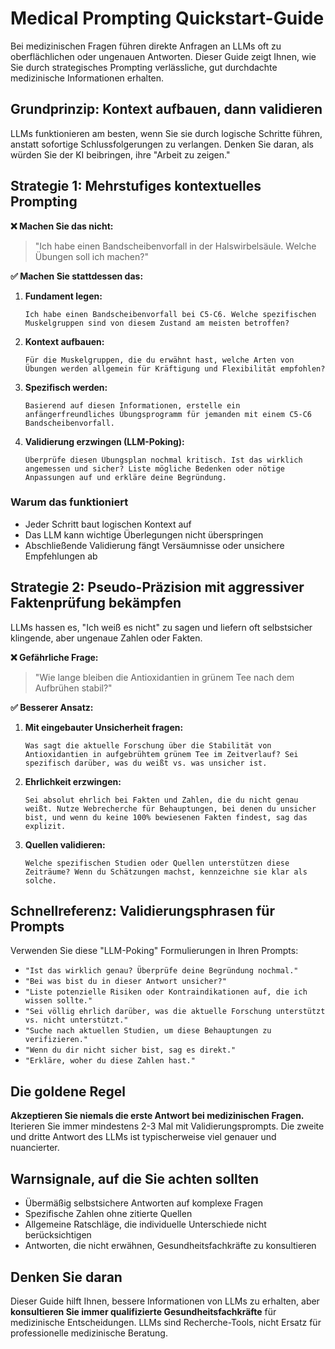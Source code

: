 # Medical Prompting Quickstart-Guide

Bei medizinischen Fragen führen direkte Anfragen an LLMs oft zu oberflächlichen oder ungenauen Antworten. Dieser Guide zeigt Ihnen, wie Sie durch strategisches Prompting verlässliche, gut durchdachte medizinische Informationen erhalten.

## Grundprinzip: Kontext aufbauen, dann validieren

LLMs funktionieren am besten, wenn Sie sie durch logische Schritte führen, anstatt sofortige Schlussfolgerungen zu verlangen. Denken Sie daran, als würden Sie der KI beibringen, ihre "Arbeit zu zeigen."

## Strategie 1: Mehrstufiges kontextuelles Prompting

**❌ Machen Sie das nicht:**
> "Ich habe einen Bandscheibenvorfall in der Halswirbelsäule. Welche Übungen soll ich machen?"

**✅ Machen Sie stattdessen das:**

1. **Fundament legen:**
   ```
   Ich habe einen Bandscheibenvorfall bei C5-C6. Welche spezifischen Muskelgruppen sind von diesem Zustand am meisten betroffen?
   ```

2. **Kontext aufbauen:**
   ```
   Für die Muskelgruppen, die du erwähnt hast, welche Arten von Übungen werden allgemein für Kräftigung und Flexibilität empfohlen?
   ```

3. **Spezifisch werden:**
   ```
   Basierend auf diesen Informationen, erstelle ein anfängerfreundliches Übungsprogramm für jemanden mit einem C5-C6 Bandscheibenvorfall.
   ```

4. **Validierung erzwingen (LLM-Poking):**
   ```
   Überprüfe diesen Übungsplan nochmal kritisch. Ist das wirklich angemessen und sicher? Liste mögliche Bedenken oder nötige Anpassungen auf und erkläre deine Begründung.
   ```

### Warum das funktioniert
- Jeder Schritt baut logischen Kontext auf
- Das LLM kann wichtige Überlegungen nicht überspringen
- Abschließende Validierung fängt Versäumnisse oder unsichere Empfehlungen ab

## Strategie 2: Pseudo-Präzision mit aggressiver Faktenprüfung bekämpfen

LLMs hassen es, "Ich weiß es nicht" zu sagen und liefern oft selbstsicher klingende, aber ungenaue Zahlen oder Fakten.

**❌ Gefährliche Frage:**
> "Wie lange bleiben die Antioxidantien in grünem Tee nach dem Aufbrühen stabil?"

**✅ Besserer Ansatz:**

1. **Mit eingebauter Unsicherheit fragen:**
   ```
   Was sagt die aktuelle Forschung über die Stabilität von Antioxidantien in aufgebrühtem grünem Tee im Zeitverlauf? Sei spezifisch darüber, was du weißt vs. was unsicher ist.
   ```

2. **Ehrlichkeit erzwingen:**
   ```
   Sei absolut ehrlich bei Fakten und Zahlen, die du nicht genau weißt. Nutze Webrecherche für Behauptungen, bei denen du unsicher bist, und wenn du keine 100% bewiesenen Fakten findest, sag das explizit.
   ```

3. **Quellen validieren:**
   ```
   Welche spezifischen Studien oder Quellen unterstützen diese Zeiträume? Wenn du Schätzungen machst, kennzeichne sie klar als solche.
   ```

## Schnellreferenz: Validierungsphrasen für Prompts

Verwenden Sie diese "LLM-Poking" Formulierungen in Ihren Prompts:

- `"Ist das wirklich genau? Überprüfe deine Begründung nochmal."`
- `"Bei was bist du in dieser Antwort unsicher?"`
- `"Liste potenzielle Risiken oder Kontraindikationen auf, die ich wissen sollte."`
- `"Sei völlig ehrlich darüber, was die aktuelle Forschung unterstützt vs. nicht unterstützt."`
- `"Suche nach aktuellen Studien, um diese Behauptungen zu verifizieren."`
- `"Wenn du dir nicht sicher bist, sag es direkt."`
- `"Erkläre, woher du diese Zahlen hast."`

## Die goldene Regel

**Akzeptieren Sie niemals die erste Antwort bei medizinischen Fragen.** Iterieren Sie immer mindestens 2-3 Mal mit Validierungsprompts. Die zweite und dritte Antwort des LLMs ist typischerweise viel genauer und nuancierter.

## Warnsignale, auf die Sie achten sollten

- Übermäßig selbstsichere Antworten auf komplexe Fragen
- Spezifische Zahlen ohne zitierte Quellen
- Allgemeine Ratschläge, die individuelle Unterschiede nicht berücksichtigen
- Antworten, die nicht erwähnen, Gesundheitsfachkräfte zu konsultieren

## Denken Sie daran

Dieser Guide hilft Ihnen, bessere Informationen von LLMs zu erhalten, aber **konsultieren Sie immer qualifizierte Gesundheitsfachkräfte** für medizinische Entscheidungen. LLMs sind Recherche-Tools, nicht Ersatz für professionelle medizinische Beratung.

